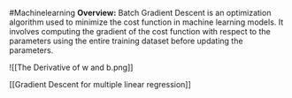 #Machinelearning
**Overview:** Batch Gradient Descent is an optimization algorithm used to minimize the cost function in machine learning models. It involves computing the gradient of the cost function with respect to the parameters using the entire training dataset before updating the parameters.

![[The Derivative of w and b.png]]

[[Gradient Descent for multiple linear regression]]